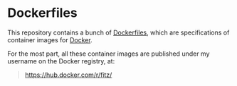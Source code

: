 Dockerfiles
===========

This repository contains a bunch of
[Dockerfiles](http://docs.docker.io/en/latest/use/builder/), which are
specifications of container images for [Docker](http://www.docker.io/).

For the most part, all these container images are published under my username on
the Docker registry, at:

> <https://hub.docker.com/r/fitz/>